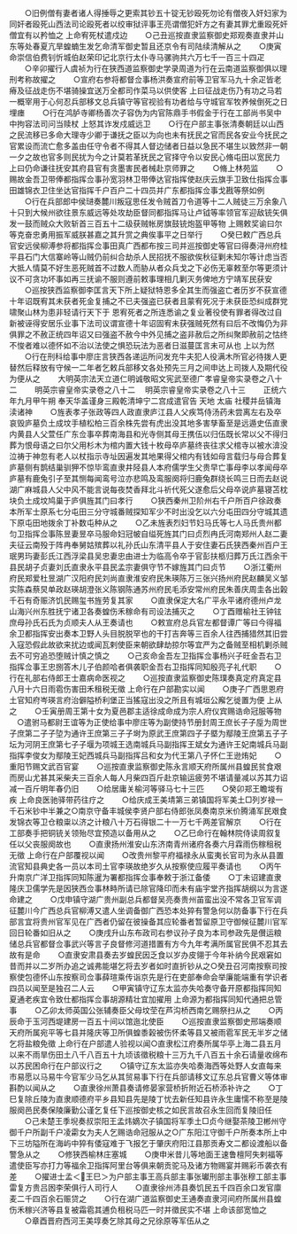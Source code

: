 <!-- { "loadSidebar": true } -->
　　○旧例僧有妻者诸人得捶辱之更索其钞五十锭无钞殴死勿论有僧夜入奸妇家为同奸者殴死山西法司论殴死者以绞审狱评事王亮谓僧犯奸方之有妻其罪尤重殴死奸僧宜有以矜恤之  上命宥死杖遣戍边
　　○己丑巡按直隶监察御史郑观奏直隶并山东等处春夏亢旱蝗蝻生发乞命清军御史暂且还京令有司陆续清解从之
　　○庚寅命崇信伯费钊忻城伯赵荣印记北京行太仆寺马骡驹共六万七千一百三十四疋
　　○辛卯擢行人虞祯为行在狭西道监察御史学录周道为行在云南道监察御俱以理刑考称故擢之
　　○宣府右参将都督佥事杨洪奏宣府前等卫官军马九十余疋皆老瘠及征战走伤不堪骑操宜送万全都司作菜马以供使客  上曰征战走伤乃有功之马若一概宰用于心何忍兵部移文总兵镇守等官视验有功者给与守城官军牧养候倒死之日埋瘗
　　○行在鸿胪寺卿杨善次子容伪为内官陈鼎手书假金于行在工部尚书吴中中拘容法司问当赎杖  上怒其诈发戍威远卫
　　○行在户部主事张清奏朝廷以山西之民流移已多命大理寺少卿于谦抚之臣以为向也未有抚民之官而民各安业今抚民之官累设而流亡愈多盖由任守令者不得其人督边储者日益以急民不堪生以致然非一朝一夕之故也官多则民扰为今之计莫若革抚民之官择守令以安民心脩屯田以宽民力  上曰仍命谦往抚安其府县官有贪墨害民者械赴京师罪之
　　○脩上林苑监
　　○赐故金吾卫带俸都指挥佥事孙宽羽林卫带俸达官指挥使赵庆云旗手卫致仕指挥佥事田雄锦衣卫住坐达官指挥千户百户二十四员并广东都指挥佥事戈戡等祭如例
　　○行在兵部郎中侯琎奏麓川叛寇思任发令贼首刀令道等十二人贼徒三万余象八十只到大候州欲往景东威远等处攻劫臣督同都指挥马让卢钺等率领官军迎敌铳矢俱发一鼓而贼众大败斩首三百五十二级获贼帐房旗鼓铳炮盔甲等物  上赐敕奖谕曰尔等克奋忠勇用振军威朕甚嘉之其升赏之典俟事平之日举行
　　○癸巳敕广西总兵官安远侯柳溥参将都指挥佥事田真广西都布按三司并巡按御史等官曰得奏浔州府桂平县石门大信寨岭等山贼仍前纠合劫杀人民招抚不服欲俟秋征剿未知尔等计虑当否大抵人情莫不好生恶死贼首不过数人而胁从者众兵戈之下必伤无辜敕至尔等更须计议不可贪功坏事如再三抚谕不服则遵前敕事理相几剿灭务俾地方宁靖军民获安
　　○巡按狭西监察御李匡言天下所上疑狱特恩多全其生而强盗亡者历岁不获宣德十年诏既宥其未获者死金复捕之不已夫强盗已获者且蒙宥死况于未获臣恐纠成群党啸聚山林为患非轻请行天下于  恩宥死者之所连悉谕之复业著役使有罪者得改过自新被诬得安居乐业事下法司议谓宣德十年诏固宥未获强贼死然有曰后不改悔仍为非俱罪之不赦正统四年诏又曰强盗不赦今中外见捕之盗非赦后之所纠聚即赦前之怙终不悛者难以德怀如不治以法使之惧恐玩法为恶者日滋蔓匡言未可从也  上以为然
　　○行在刑科给事中廖庄言狭西各递运所问发充牛夫犯人役满木所官必待拨人更替然后释放有守候一二年者乞敕兵部移文各处预先三月之间申达上司拨人及期代役为便从之
　　大明英宗法天立道仁明诚敬昭文宪武至德广孝睿皇帝实录卷之八十二
　　明英宗睿皇帝实录卷之八十二
　明英宗睿皇帝实录卷之八十三
　　正统六年九月甲午朔  奉天华盖谨身三殿乾清坤宁二宫成遣官告  天地  太庙  社稷并岳镇海渎诸神
　　○旌表孝子张政等四人政直隶庐江县人父疾笃侍汤药未尝离左右及卒哀毁庐墓负土成坟手植松柏三百余株先尝有虎出没其地多害孳畜至是远遁史伍直隶内黄县人父萱任广东佥事卒葬南海县和光寺侧其母王携伍以归伍既长常以父不得归葬为恨母语之曰尔父用杉木为棺内置大钱十枚母卒庐墓终丧往求父棺寺以被水渰没泣祷于神忽有老人以杖指示寺址因遍发其地果得父棺内有钱如母言载归与母合葬复庐墓侧有鹊结巢驯狎不惊毕鸾直隶井陉县人本府儒学生父贵早亡事母李以孝闻母卒庐墓有鹿兔引子至其恻每闻鸾号泣亦悲鸣及鸾服阕将归鹿兔群绕长鸣三日而去赵说湖广麻城县人父中风不能言说每夜焚香拜北斗祈代死父遂愈后父母卒说庐墓寝苫枕块负土成坟鸠巢于庐俱旌其门曰孝行
　　○狭西秦州卫阶州右千户所百户徐政奏本所军士原系七分屯田三分守城番贼探知军少不时出没乞以六分屯田四分守城其遗下原屯田地拨余丁补数屯种从之
　　○乙未旌表烈妇节妇马氏等七人马氏贵州都匀卫指挥佥事陈昱妻昱卒马服命妇冠帔自缢死旌其门曰贞烈冉氏河南郑州人赵二妻夫征云南殁于阵冉奉舅姑殡葬以礼孙氏山东清平县人于安住妻石氏狭西秦州百户王珉男玙妻彭氏江西浮梁县吴忠妻忠由进士为临高令卒于官彭扶柩归葬万氏江西余干县民胡子贞妻刘氏直隶永平县民孟宗妻俱守节不嫁旌其门曰贞节
　　○浙江衢州府民郑爱杜昱湖广汉阳府民刘尚直隶淮安府民朱瑛陈万三张兴扬州府民赵麟吴义邹实陈森蔡炅单政赵瑛胡澄张义陈钢陈通苏州府民毛添安常州府民朱善庆周圭各出榖千石有奇赈济饥民赐玺书旌劳复其家
　　○直隶保定大名广平永平诸府德州卢龙山海兴州东胜抚宁诸卫各奏蝗伤禾稼命有司设法捕灭之
　　○丁酉赠榆社王钟铉庶母孙氏石氏为贞顺夫人从王奏请也
　　○敕宣府总兵官左都督谭广等曰今得福余卫都指挥安出奏本卫野人头目脱脱罕也的干打吉奔等三百余人往西捕猎然其旧尝入寇恐假此故欲来扰边或闻瓦剌使臣来朝欲肆劫掠尔等宜严为之备贼至相机剿杀贼去不可穷追恐堕贼计慎之慎之
　　○己亥命金吾左卫指挥佥事杨兴子旺金吾右卫指挥佥事王忠捌答木儿子伯颜哈者俱袭职金吾右卫指挥同知殷亮子礼代职
　　○行在礼部右侍郎王士嘉病命医视之
　　○巡按直隶监察御史陈璞奏真定府真定县八月十六日雨雹伤害田禾租税无徵  上命行在户部勘实以闻
　　○庚子广西思恩府土官知府岑瑛言府治僻隘桥利堡正当猺寇出没之所且有城垣公廨乞徙置为便  上从之
　　○壬寅册周王第十女为夏邑郡主适徐成命成为宗人府仪宾赐诰命冠服等物
　○遣驸马都尉王谊等为正使给事中廖庄等为副使持节册封周王庶长子子垕为周世子庶第二子子埅为通许王庶第三子子埘为原武王庶第四子子塈为鄢陵王庶第五子子坛为河阴王庶第七子子堰为项城王选南城兵马副指挥王斌女为通许王妃南城兵马副指挥李俊女为鄢陵王妃西城兵马副指挥吕和女为代王第八子怀仁王逊烠妃
　　○重阳节赐文武百官宴
　　○巡按直隶监察御史陈永言顺天府所属州县蝗民贫食艰而房山尤甚其采柴夫三百余人每人月柴四百斤赴京输运疲劳不堪请量减以苏其力诏减一百斤明年春仍旧
　　○给居庸关榆河等驿马七十三匹
　　○癸卯郑王瞻埈有疾  上命良医驰驿带药往疗之
　　○给庆成王美埥第三弟镇国将军美土□列岁禄一千石米钞中半兼之○南京守备丰城侯李贤户部右侍郎张凤奏南京米价腾涌军民艰食发锦衣等卫仓粮粜以济之计粮八十万石得银二十一万七千两差官解京
　　○行在工部奏手把铜铳关领殆尽宜预造以备用从之
　　○乙巳命行在翰林院侍读周叙复任以父丧服阕故也
　　○直隶扬州淮安山东济南青州诸府各奏六月霖雨伤稼租税无徵  上命行在户部覆视以闻
　　○改贵州黎平府福禄永从蛮夷长官司为永从县置流官知县典史各一员以本司土官李瑛故绝岁久从按察使应履平奏请也
　　○丙午升南京广洋卫指挥同知陈暹为署都指挥佥事奉敕于浙江备倭
　　○丁未诏建直隶隆庆卫儒学先是因狭西佥事林畤所请已除官降印而未有庙宇堂齐指挥胡纲以为言遂命建之
　　○戊申镇守湖广贵州副总兵都督吴亮奏贵州苖蛮出没不常各卫官军调征麓川今广西总兵官柳溥又遣人坐调备御广西恐本处猝有警急何以防备事下行在兵部言宜将贵州官军见在广西者仍留在彼操备其应轮番者暂留原卫守御候征麓川官军回日轮番如旧从之
　　○庚戌升山东布政司右参议孙子良为本司参政先是儧运粮储总兵官都督佥事武兴等言子良督修河道措置有方今九年考满所属官民俱不忍其去故有是命
　　○直隶安肃县奏去岁蝗民因乏食以岁办皮翎于今年补纳今民艰窘如昔而并以二岁所办追之诚弗能堪乞将去岁者如时直折钞从之○癸丑召河南按察司按察使包德怀山东按察司佥事薛瑄乘传诣京先是行在吏部奉命会举廉能端重有学识者四员以闻至是独召二人云
　　○甲寅镇守辽东太监亦失哈奏守备开原都指挥同知夏通老疾宜令致仕都指挥佥事胡源精壮宜加擢用  上命源为都指挥同知代通把总管事
　　○乙卯太师英国公张辅奏臣父母坟茔在芦沟桥西南乞赐祭扫从之
　　○丙辰命于玉河西堤建房一百五十间以馆迤北使臣
　　○巡按直隶监察御史邢端奏顺天府所属宛平等七县并隆庆等卫所俱蝗黍榖被伤怀柔等县又被雨雹军民无半岁之储乞将盐粮免徵  上命行在户部遣人验视以闻○直隶松江府奏所属华亭上海二县五月以来不雨旱伤田土八千八百五十九顷该徵税粮十三万九千八百五十余石请量收绵布以苏民困命行在户部议行之
　　○镇守辽东太监亦失哈奏海西等处野人女直每来市易愿以马易牛今官军少马乞从其贸易事下行在兵部请移文辽东总兵官曹义等体审斟酌以闻从之
　　○直隶徐州萧县奏请修晏家营桥折附近石桥添补许之
　　○丁巳复除丘陵为直隶顺德府平乡县知县先是陵丁忧去新任知县许永生庸懦不称至是陵服阕邑民奏保陵廉勤公谨乞复任下巡按御史核之如民言故召永生回而复陵旧任
　　○己未楚王季堄奏叔崇阳王孟炜嫡次子镇国将军季土□贞今继娶茶陵卫郴州守御千户所副千户凌霦女为夫人乞赐诰命冠服从之○广东阳江守御千户所奏本所上中下三坊隘所在海屿中猝有倭寇难于飞报乞于肇庆府阳江县那贡寿文二都设渡船以备警急从之
　　○修狭西榆林庄塞城
　　○庚申米昔儿等地面王速鲁檀阿失剌福等遣使臣写亦打力等福余卫指挥阿里台等俱来朝贡驼马及诸方物赐宴并赐彩币袭衣有差
　　○擢进士孟＜王巳＞为户部主事王高兵部主事张瓛刑部主事张穆工部主事雷复方贵吕囦李荣俱行人司行人
　　○直隶徐州沛县奏饥民五千四百余口发官廪麦二千四百余石赈贷之
　　○行在湖广道监察御史王通奏直隶河间府所属州县蝗伤禾稼兴济等县复被霜雹其逋负租税马匹一时并徵民实不堪  上命该部宽恤之
　　○章酉晋府西河王美埻奏乞除其母之兄徐原等军伍从之
